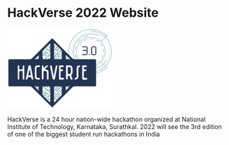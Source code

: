 # HackVerse 2022 Website

<img src="/img/logo.png" width=240px alt="HackVerse 3.0">

HackVerse is a 24 hour nation-wide hackathon organized at National Institute of Technology, Karnataka, Surathkal. 2022 will see the 3rd edition of one of the biggest student run hackathons in India
